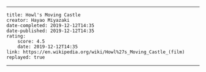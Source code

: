 ---

    title: Howl's Moving Castle
    creator: Hayao Miyazaki
    date-completed: 2019-12-12T14:35
    date-published: 2019-12-12T14:35
    rating:
        score: 4.5
        date: 2019-12-12T14:35
    link: https://en.wikipedia.org/wiki/Howl%27s_Moving_Castle_(film)
    replayed: true

---